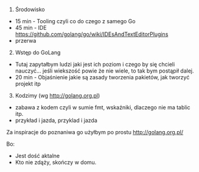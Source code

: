 1. Środowisko
  - 15 min  - Tooling czyli co do czego z samego Go
  - 45 min  - IDE https://github.com/golang/go/wiki/IDEsAndTextEditorPlugins
  - przerwa
2. Wstęp do GoLang
  - Tutaj zapytałbym ludzi jaki jest ich poziom i czego by się chcieli nauczyć... jeśli wiekszość powie że nie wiele, to tak bym postąpił dalej.
  - 20 min - Objaśnienie jakie są zasady tworzenia pakietów, jak tworzyć projekt itp
3. Kodzimy (wg http://golang.org.pl)
  - zabawa z kodem czyli w sumie fmt, wskaźniki, dlaczego nie ma tablic itp.
  - przykład i jazda, przyklad i jazda

Za inspiracje do poznaniwa go użyłbym po prostu http://golang.org.pl/

Bo:
 - Jest dość aktalne
 - Kto nie zdąży, skończy w domu.
